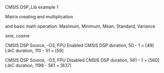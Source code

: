 CMSIS DSP_Lib example 1

Matrix creating and multiplication

and basic math operation:
Maximum, Minimum, Mean, Standard, Variance

sine, cosine

CMSIS DSP Source, -O3, FPU Enabled
CMSIS DSP duration, 50 - 1 = [49]
LibC duration, 110 - 51 = [59]

CMSIS DSP Source, -O3, FPU Disabled
CMSIS DSP duration, 561 - 1 = [560]
LibC duration, 1198 - 561 = [637]